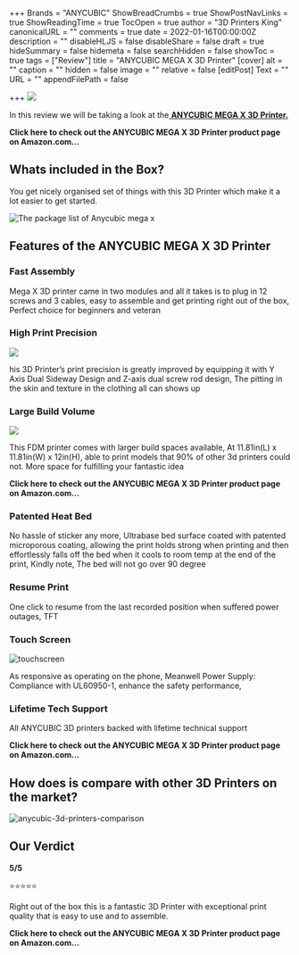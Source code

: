 +++
Brands = "ANYCUBIC"
ShowBreadCrumbs = true
ShowPostNavLinks = true
ShowReadingTime = true
TocOpen = true
author = "3D Printers King"
canonicalURL = ""
comments = true
date = 2022-01-16T00:00:00Z
description = ""
disableHLJS = false
disableShare = false
draft = true
hideSummary = false
hidemeta = false
searchHidden = false
showToc = true
tags = ["Review"]
title = "ANYCUBIC MEGA X 3D Printer"
[cover]
alt = ""
caption = ""
hidden = false
image = ""
relative = false
[editPost]
Text = ""
URL = ""
appendFilePath = false

+++
![](https://m.media-amazon.com/images/I/71ANsX7V6ZS._SX522_.jpg)

In this review we will be taking a look at the[ **ANYCUBIC MEGA X 3D Printer.**](#)

**Click here to check out the ANYCUBIC MEGA X 3D Printer product page on Amazon.com...**

## Whats included in the Box?

You get nicely organised set of things with this 3D Printer which make it a lot easier to get started.  

![The package list of Anycubic mega x](https://m.media-amazon.com/images/S/aplus-media-library-service-media/e4b24879-cc29-4c61-a6ad-16e6a51faf0c.__CR0,0,970,300_PT0_SX970_V1___.jpg)

## Features of the ANYCUBIC MEGA X 3D Printer

### Fast Assembly

Mega X 3D printer came in two modules and all it takes is to plug in 12 screws and 3 cables, easy to assemble and get printing right out of the box, Perfect choice for beginners and veteran

### High Print Precision

![](https://m.media-amazon.com/images/I/71T6kyFU-QL._SX342_.jpg)

his 3D Printer’s print precision is greatly improved by equipping it with Y Axis Dual Sideway Design and Z-axis dual screw rod design, The pitting in the skin and texture in the clothing all can shows up

### Large Build Volume

![](https://m.media-amazon.com/images/I/71KibM6d+1L._SX342_.jpg)

This FDM printer comes with larger build spaces available, At 11.81in(L) x 11.81in(W) x 12in(H), able to print models that 90% of other 3d printers could not. More space for fulfilling your fantastic idea

**Click here to check out the ANYCUBIC MEGA X 3D Printer product page on Amazon.com...**

### Patented Heat Bed

No hassle of sticker any more, Ultrabase bed surface coated with patented microporous coating, allowing the print holds strong when printing and then effortlessly falls off the bed when it cools to room temp at the end of the print, Kindly note, The bed will not go over 90 degree

### Resume Print

One click to resume from the last recorded position when suffered power outages, TFT

### Touch Screen

![touchscreen](https://m.media-amazon.com/images/S/aplus-media/sc/c3bd1ab1-43a5-4700-b51b-42332299192f.__CR0,0,300,300_PT0_SX300_V1___.jpg "touchscreen")

As responsive as operating on the phone, Meanwell Power Supply: Compliance with UL60950-1, enhance the safety performance,

### Lifetime Tech Support

All ANYCUBIC 3D printers backed with lifetime technical support

**Click here to check out the ANYCUBIC MEGA X 3D Printer product page on Amazon.com...**

## How does is compare with other 3D Printers on the market?

![anycubic-3d-printers-comparison](/uploads/anycubic-3d-printers-comparison.png "anycubic-3d-printers-comparison")

## Our Verdict

**5/5**

⭐⭐⭐⭐⭐

Right out of the box this is a fantastic 3D Printer with exceptional print quality that is easy to use and to assemble.  

**Click here to check out the ANYCUBIC MEGA X 3D Printer product page on Amazon.com...**